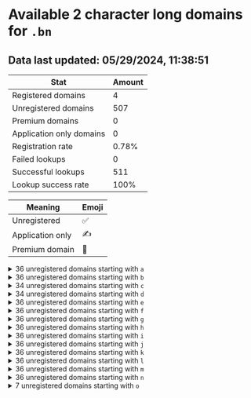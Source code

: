 # Available 2 character long domains for `.bn`

## Data last updated: 05/29/2024, 11:38:51

|Stat|Amount|
|--|--|
|Registered domains|4|
|Unregistered domains|507|
|Premium domains|0|
|Application only domains|0|
|Registration rate|0.78%|
|Failed lookups|0|
|Successful lookups|511|
|Lookup success rate|100%|


|Meaning|Emoji|
|--|--|
|Unregistered|:white_check_mark:|
|Application only|:writing_hand:|
|Premium domain|:gem:|

<details>
<summary>36 unregistered domains starting with <bold><code>a</code></bold></summary>

|Type|Domain|
|--|--|
|:white_check_mark:|`a0.bn`|
|:white_check_mark:|`a1.bn`|
|:white_check_mark:|`a2.bn`|
|:white_check_mark:|`a3.bn`|
|:white_check_mark:|`a4.bn`|
|:white_check_mark:|`a5.bn`|
|:white_check_mark:|`a6.bn`|
|:white_check_mark:|`a7.bn`|
|:white_check_mark:|`a8.bn`|
|:white_check_mark:|`a9.bn`|
|:white_check_mark:|`aa.bn`|
|:white_check_mark:|`ab.bn`|
|:white_check_mark:|`ac.bn`|
|:white_check_mark:|`ad.bn`|
|:white_check_mark:|`ae.bn`|
|:white_check_mark:|`af.bn`|
|:white_check_mark:|`ag.bn`|
|:white_check_mark:|`ah.bn`|
|:white_check_mark:|`ai.bn`|
|:white_check_mark:|`aj.bn`|
|:white_check_mark:|`ak.bn`|
|:white_check_mark:|`al.bn`|
|:white_check_mark:|`am.bn`|
|:white_check_mark:|`an.bn`|
|:white_check_mark:|`ao.bn`|
|:white_check_mark:|`ap.bn`|
|:white_check_mark:|`aq.bn`|
|:white_check_mark:|`ar.bn`|
|:white_check_mark:|`as.bn`|
|:white_check_mark:|`at.bn`|
|:white_check_mark:|`au.bn`|
|:white_check_mark:|`av.bn`|
|:white_check_mark:|`aw.bn`|
|:white_check_mark:|`ax.bn`|
|:white_check_mark:|`ay.bn`|
|:white_check_mark:|`az.bn`|
</details>
<details>
<summary>36 unregistered domains starting with <bold><code>b</code></bold></summary>

|Type|Domain|
|--|--|
|:white_check_mark:|`b0.bn`|
|:white_check_mark:|`b1.bn`|
|:white_check_mark:|`b2.bn`|
|:white_check_mark:|`b3.bn`|
|:white_check_mark:|`b4.bn`|
|:white_check_mark:|`b5.bn`|
|:white_check_mark:|`b6.bn`|
|:white_check_mark:|`b7.bn`|
|:white_check_mark:|`b8.bn`|
|:white_check_mark:|`b9.bn`|
|:white_check_mark:|`ba.bn`|
|:white_check_mark:|`bb.bn`|
|:white_check_mark:|`bc.bn`|
|:white_check_mark:|`bd.bn`|
|:white_check_mark:|`be.bn`|
|:white_check_mark:|`bf.bn`|
|:white_check_mark:|`bg.bn`|
|:white_check_mark:|`bh.bn`|
|:white_check_mark:|`bi.bn`|
|:white_check_mark:|`bj.bn`|
|:white_check_mark:|`bk.bn`|
|:white_check_mark:|`bl.bn`|
|:white_check_mark:|`bm.bn`|
|:white_check_mark:|`bn.bn`|
|:white_check_mark:|`bo.bn`|
|:white_check_mark:|`bp.bn`|
|:white_check_mark:|`bq.bn`|
|:white_check_mark:|`br.bn`|
|:white_check_mark:|`bs.bn`|
|:white_check_mark:|`bt.bn`|
|:white_check_mark:|`bu.bn`|
|:white_check_mark:|`bv.bn`|
|:white_check_mark:|`bw.bn`|
|:white_check_mark:|`bx.bn`|
|:white_check_mark:|`by.bn`|
|:white_check_mark:|`bz.bn`|
</details>
<details>
<summary>34 unregistered domains starting with <bold><code>c</code></bold></summary>

|Type|Domain|
|--|--|
|:white_check_mark:|`c0.bn`|
|:white_check_mark:|`c1.bn`|
|:white_check_mark:|`c2.bn`|
|:white_check_mark:|`c3.bn`|
|:white_check_mark:|`c4.bn`|
|:white_check_mark:|`c5.bn`|
|:white_check_mark:|`c6.bn`|
|:white_check_mark:|`c7.bn`|
|:white_check_mark:|`c8.bn`|
|:white_check_mark:|`c9.bn`|
|:white_check_mark:|`ca.bn`|
|:white_check_mark:|`cb.bn`|
|:white_check_mark:|`cc.bn`|
|:white_check_mark:|`cd.bn`|
|:white_check_mark:|`ce.bn`|
|:white_check_mark:|`cf.bn`|
|:white_check_mark:|`cg.bn`|
|:white_check_mark:|`ch.bn`|
|:white_check_mark:|`ci.bn`|
|:white_check_mark:|`cj.bn`|
|:white_check_mark:|`ck.bn`|
|:white_check_mark:|`cl.bn`|
|:white_check_mark:|`cm.bn`|
|:white_check_mark:|`cn.bn`|
|:white_check_mark:|`cp.bn`|
|:white_check_mark:|`cq.bn`|
|:white_check_mark:|`cs.bn`|
|:white_check_mark:|`ct.bn`|
|:white_check_mark:|`cu.bn`|
|:white_check_mark:|`cv.bn`|
|:white_check_mark:|`cw.bn`|
|:white_check_mark:|`cx.bn`|
|:white_check_mark:|`cy.bn`|
|:white_check_mark:|`cz.bn`|
</details>
<details>
<summary>34 unregistered domains starting with <bold><code>d</code></bold></summary>

|Type|Domain|
|--|--|
|:white_check_mark:|`d0.bn`|
|:white_check_mark:|`d1.bn`|
|:white_check_mark:|`d2.bn`|
|:white_check_mark:|`d3.bn`|
|:white_check_mark:|`d4.bn`|
|:white_check_mark:|`d5.bn`|
|:white_check_mark:|`d6.bn`|
|:white_check_mark:|`d7.bn`|
|:white_check_mark:|`d8.bn`|
|:white_check_mark:|`d9.bn`|
|:white_check_mark:|`da.bn`|
|:white_check_mark:|`dc.bn`|
|:white_check_mark:|`dd.bn`|
|:white_check_mark:|`de.bn`|
|:white_check_mark:|`df.bn`|
|:white_check_mark:|`dg.bn`|
|:white_check_mark:|`dh.bn`|
|:white_check_mark:|`di.bn`|
|:white_check_mark:|`dj.bn`|
|:white_check_mark:|`dk.bn`|
|:white_check_mark:|`dl.bn`|
|:white_check_mark:|`dm.bn`|
|:white_check_mark:|`dn.bn`|
|:white_check_mark:|`do.bn`|
|:white_check_mark:|`dp.bn`|
|:white_check_mark:|`dq.bn`|
|:white_check_mark:|`dr.bn`|
|:white_check_mark:|`ds.bn`|
|:white_check_mark:|`dt.bn`|
|:white_check_mark:|`du.bn`|
|:white_check_mark:|`dv.bn`|
|:white_check_mark:|`dw.bn`|
|:white_check_mark:|`dy.bn`|
|:white_check_mark:|`dz.bn`|
</details>
<details>
<summary>36 unregistered domains starting with <bold><code>e</code></bold></summary>

|Type|Domain|
|--|--|
|:white_check_mark:|`e0.bn`|
|:white_check_mark:|`e1.bn`|
|:white_check_mark:|`e2.bn`|
|:white_check_mark:|`e3.bn`|
|:white_check_mark:|`e4.bn`|
|:white_check_mark:|`e5.bn`|
|:white_check_mark:|`e6.bn`|
|:white_check_mark:|`e7.bn`|
|:white_check_mark:|`e8.bn`|
|:white_check_mark:|`e9.bn`|
|:white_check_mark:|`ea.bn`|
|:white_check_mark:|`eb.bn`|
|:white_check_mark:|`ec.bn`|
|:white_check_mark:|`ed.bn`|
|:white_check_mark:|`ee.bn`|
|:white_check_mark:|`ef.bn`|
|:white_check_mark:|`eg.bn`|
|:white_check_mark:|`eh.bn`|
|:white_check_mark:|`ei.bn`|
|:white_check_mark:|`ej.bn`|
|:white_check_mark:|`ek.bn`|
|:white_check_mark:|`el.bn`|
|:white_check_mark:|`em.bn`|
|:white_check_mark:|`en.bn`|
|:white_check_mark:|`eo.bn`|
|:white_check_mark:|`ep.bn`|
|:white_check_mark:|`eq.bn`|
|:white_check_mark:|`er.bn`|
|:white_check_mark:|`es.bn`|
|:white_check_mark:|`et.bn`|
|:white_check_mark:|`eu.bn`|
|:white_check_mark:|`ev.bn`|
|:white_check_mark:|`ew.bn`|
|:white_check_mark:|`ex.bn`|
|:white_check_mark:|`ey.bn`|
|:white_check_mark:|`ez.bn`|
</details>
<details>
<summary>36 unregistered domains starting with <bold><code>f</code></bold></summary>

|Type|Domain|
|--|--|
|:white_check_mark:|`f0.bn`|
|:white_check_mark:|`f1.bn`|
|:white_check_mark:|`f2.bn`|
|:white_check_mark:|`f3.bn`|
|:white_check_mark:|`f4.bn`|
|:white_check_mark:|`f5.bn`|
|:white_check_mark:|`f6.bn`|
|:white_check_mark:|`f7.bn`|
|:white_check_mark:|`f8.bn`|
|:white_check_mark:|`f9.bn`|
|:white_check_mark:|`fa.bn`|
|:white_check_mark:|`fb.bn`|
|:white_check_mark:|`fc.bn`|
|:white_check_mark:|`fd.bn`|
|:white_check_mark:|`fe.bn`|
|:white_check_mark:|`ff.bn`|
|:white_check_mark:|`fg.bn`|
|:white_check_mark:|`fh.bn`|
|:white_check_mark:|`fi.bn`|
|:white_check_mark:|`fj.bn`|
|:white_check_mark:|`fk.bn`|
|:white_check_mark:|`fl.bn`|
|:white_check_mark:|`fm.bn`|
|:white_check_mark:|`fn.bn`|
|:white_check_mark:|`fo.bn`|
|:white_check_mark:|`fp.bn`|
|:white_check_mark:|`fq.bn`|
|:white_check_mark:|`fr.bn`|
|:white_check_mark:|`fs.bn`|
|:white_check_mark:|`ft.bn`|
|:white_check_mark:|`fu.bn`|
|:white_check_mark:|`fv.bn`|
|:white_check_mark:|`fw.bn`|
|:white_check_mark:|`fx.bn`|
|:white_check_mark:|`fy.bn`|
|:white_check_mark:|`fz.bn`|
</details>
<details>
<summary>36 unregistered domains starting with <bold><code>g</code></bold></summary>

|Type|Domain|
|--|--|
|:white_check_mark:|`g0.bn`|
|:white_check_mark:|`g1.bn`|
|:white_check_mark:|`g2.bn`|
|:white_check_mark:|`g3.bn`|
|:white_check_mark:|`g4.bn`|
|:white_check_mark:|`g5.bn`|
|:white_check_mark:|`g6.bn`|
|:white_check_mark:|`g7.bn`|
|:white_check_mark:|`g8.bn`|
|:white_check_mark:|`g9.bn`|
|:white_check_mark:|`ga.bn`|
|:white_check_mark:|`gb.bn`|
|:white_check_mark:|`gc.bn`|
|:white_check_mark:|`gd.bn`|
|:white_check_mark:|`ge.bn`|
|:white_check_mark:|`gf.bn`|
|:white_check_mark:|`gg.bn`|
|:white_check_mark:|`gh.bn`|
|:white_check_mark:|`gi.bn`|
|:white_check_mark:|`gj.bn`|
|:white_check_mark:|`gk.bn`|
|:white_check_mark:|`gl.bn`|
|:white_check_mark:|`gm.bn`|
|:white_check_mark:|`gn.bn`|
|:white_check_mark:|`go.bn`|
|:white_check_mark:|`gp.bn`|
|:white_check_mark:|`gq.bn`|
|:white_check_mark:|`gr.bn`|
|:white_check_mark:|`gs.bn`|
|:white_check_mark:|`gt.bn`|
|:white_check_mark:|`gu.bn`|
|:white_check_mark:|`gv.bn`|
|:white_check_mark:|`gw.bn`|
|:white_check_mark:|`gx.bn`|
|:white_check_mark:|`gy.bn`|
|:white_check_mark:|`gz.bn`|
</details>
<details>
<summary>36 unregistered domains starting with <bold><code>h</code></bold></summary>

|Type|Domain|
|--|--|
|:white_check_mark:|`h0.bn`|
|:white_check_mark:|`h1.bn`|
|:white_check_mark:|`h2.bn`|
|:white_check_mark:|`h3.bn`|
|:white_check_mark:|`h4.bn`|
|:white_check_mark:|`h5.bn`|
|:white_check_mark:|`h6.bn`|
|:white_check_mark:|`h7.bn`|
|:white_check_mark:|`h8.bn`|
|:white_check_mark:|`h9.bn`|
|:white_check_mark:|`ha.bn`|
|:white_check_mark:|`hb.bn`|
|:white_check_mark:|`hc.bn`|
|:white_check_mark:|`hd.bn`|
|:white_check_mark:|`he.bn`|
|:white_check_mark:|`hf.bn`|
|:white_check_mark:|`hg.bn`|
|:white_check_mark:|`hh.bn`|
|:white_check_mark:|`hi.bn`|
|:white_check_mark:|`hj.bn`|
|:white_check_mark:|`hk.bn`|
|:white_check_mark:|`hl.bn`|
|:white_check_mark:|`hm.bn`|
|:white_check_mark:|`hn.bn`|
|:white_check_mark:|`ho.bn`|
|:white_check_mark:|`hp.bn`|
|:white_check_mark:|`hq.bn`|
|:white_check_mark:|`hr.bn`|
|:white_check_mark:|`hs.bn`|
|:white_check_mark:|`ht.bn`|
|:white_check_mark:|`hu.bn`|
|:white_check_mark:|`hv.bn`|
|:white_check_mark:|`hw.bn`|
|:white_check_mark:|`hx.bn`|
|:white_check_mark:|`hy.bn`|
|:white_check_mark:|`hz.bn`|
</details>
<details>
<summary>36 unregistered domains starting with <bold><code>i</code></bold></summary>

|Type|Domain|
|--|--|
|:white_check_mark:|`i0.bn`|
|:white_check_mark:|`i1.bn`|
|:white_check_mark:|`i2.bn`|
|:white_check_mark:|`i3.bn`|
|:white_check_mark:|`i4.bn`|
|:white_check_mark:|`i5.bn`|
|:white_check_mark:|`i6.bn`|
|:white_check_mark:|`i7.bn`|
|:white_check_mark:|`i8.bn`|
|:white_check_mark:|`i9.bn`|
|:white_check_mark:|`ia.bn`|
|:white_check_mark:|`ib.bn`|
|:white_check_mark:|`ic.bn`|
|:white_check_mark:|`id.bn`|
|:white_check_mark:|`ie.bn`|
|:white_check_mark:|`if.bn`|
|:white_check_mark:|`ig.bn`|
|:white_check_mark:|`ih.bn`|
|:white_check_mark:|`ii.bn`|
|:white_check_mark:|`ij.bn`|
|:white_check_mark:|`ik.bn`|
|:white_check_mark:|`il.bn`|
|:white_check_mark:|`im.bn`|
|:white_check_mark:|`in.bn`|
|:white_check_mark:|`io.bn`|
|:white_check_mark:|`ip.bn`|
|:white_check_mark:|`iq.bn`|
|:white_check_mark:|`ir.bn`|
|:white_check_mark:|`is.bn`|
|:white_check_mark:|`it.bn`|
|:white_check_mark:|`iu.bn`|
|:white_check_mark:|`iv.bn`|
|:white_check_mark:|`iw.bn`|
|:white_check_mark:|`ix.bn`|
|:white_check_mark:|`iy.bn`|
|:white_check_mark:|`iz.bn`|
</details>
<details>
<summary>36 unregistered domains starting with <bold><code>j</code></bold></summary>

|Type|Domain|
|--|--|
|:white_check_mark:|`j0.bn`|
|:white_check_mark:|`j1.bn`|
|:white_check_mark:|`j2.bn`|
|:white_check_mark:|`j3.bn`|
|:white_check_mark:|`j4.bn`|
|:white_check_mark:|`j5.bn`|
|:white_check_mark:|`j6.bn`|
|:white_check_mark:|`j7.bn`|
|:white_check_mark:|`j8.bn`|
|:white_check_mark:|`j9.bn`|
|:white_check_mark:|`ja.bn`|
|:white_check_mark:|`jb.bn`|
|:white_check_mark:|`jc.bn`|
|:white_check_mark:|`jd.bn`|
|:white_check_mark:|`je.bn`|
|:white_check_mark:|`jf.bn`|
|:white_check_mark:|`jg.bn`|
|:white_check_mark:|`jh.bn`|
|:white_check_mark:|`ji.bn`|
|:white_check_mark:|`jj.bn`|
|:white_check_mark:|`jk.bn`|
|:white_check_mark:|`jl.bn`|
|:white_check_mark:|`jm.bn`|
|:white_check_mark:|`jn.bn`|
|:white_check_mark:|`jo.bn`|
|:white_check_mark:|`jp.bn`|
|:white_check_mark:|`jq.bn`|
|:white_check_mark:|`jr.bn`|
|:white_check_mark:|`js.bn`|
|:white_check_mark:|`jt.bn`|
|:white_check_mark:|`ju.bn`|
|:white_check_mark:|`jv.bn`|
|:white_check_mark:|`jw.bn`|
|:white_check_mark:|`jx.bn`|
|:white_check_mark:|`jy.bn`|
|:white_check_mark:|`jz.bn`|
</details>
<details>
<summary>36 unregistered domains starting with <bold><code>k</code></bold></summary>

|Type|Domain|
|--|--|
|:white_check_mark:|`k0.bn`|
|:white_check_mark:|`k1.bn`|
|:white_check_mark:|`k2.bn`|
|:white_check_mark:|`k3.bn`|
|:white_check_mark:|`k4.bn`|
|:white_check_mark:|`k5.bn`|
|:white_check_mark:|`k6.bn`|
|:white_check_mark:|`k7.bn`|
|:white_check_mark:|`k8.bn`|
|:white_check_mark:|`k9.bn`|
|:white_check_mark:|`ka.bn`|
|:white_check_mark:|`kb.bn`|
|:white_check_mark:|`kc.bn`|
|:white_check_mark:|`kd.bn`|
|:white_check_mark:|`ke.bn`|
|:white_check_mark:|`kf.bn`|
|:white_check_mark:|`kg.bn`|
|:white_check_mark:|`kh.bn`|
|:white_check_mark:|`ki.bn`|
|:white_check_mark:|`kj.bn`|
|:white_check_mark:|`kk.bn`|
|:white_check_mark:|`kl.bn`|
|:white_check_mark:|`km.bn`|
|:white_check_mark:|`kn.bn`|
|:white_check_mark:|`ko.bn`|
|:white_check_mark:|`kp.bn`|
|:white_check_mark:|`kq.bn`|
|:white_check_mark:|`kr.bn`|
|:white_check_mark:|`ks.bn`|
|:white_check_mark:|`kt.bn`|
|:white_check_mark:|`ku.bn`|
|:white_check_mark:|`kv.bn`|
|:white_check_mark:|`kw.bn`|
|:white_check_mark:|`kx.bn`|
|:white_check_mark:|`ky.bn`|
|:white_check_mark:|`kz.bn`|
</details>
<details>
<summary>36 unregistered domains starting with <bold><code>l</code></bold></summary>

|Type|Domain|
|--|--|
|:white_check_mark:|`l0.bn`|
|:white_check_mark:|`l1.bn`|
|:white_check_mark:|`l2.bn`|
|:white_check_mark:|`l3.bn`|
|:white_check_mark:|`l4.bn`|
|:white_check_mark:|`l5.bn`|
|:white_check_mark:|`l6.bn`|
|:white_check_mark:|`l7.bn`|
|:white_check_mark:|`l8.bn`|
|:white_check_mark:|`l9.bn`|
|:white_check_mark:|`la.bn`|
|:white_check_mark:|`lb.bn`|
|:white_check_mark:|`lc.bn`|
|:white_check_mark:|`ld.bn`|
|:white_check_mark:|`le.bn`|
|:white_check_mark:|`lf.bn`|
|:white_check_mark:|`lg.bn`|
|:white_check_mark:|`lh.bn`|
|:white_check_mark:|`li.bn`|
|:white_check_mark:|`lj.bn`|
|:white_check_mark:|`lk.bn`|
|:white_check_mark:|`ll.bn`|
|:white_check_mark:|`lm.bn`|
|:white_check_mark:|`ln.bn`|
|:white_check_mark:|`lo.bn`|
|:white_check_mark:|`lp.bn`|
|:white_check_mark:|`lq.bn`|
|:white_check_mark:|`lr.bn`|
|:white_check_mark:|`ls.bn`|
|:white_check_mark:|`lt.bn`|
|:white_check_mark:|`lu.bn`|
|:white_check_mark:|`lv.bn`|
|:white_check_mark:|`lw.bn`|
|:white_check_mark:|`lx.bn`|
|:white_check_mark:|`ly.bn`|
|:white_check_mark:|`lz.bn`|
</details>
<details>
<summary>36 unregistered domains starting with <bold><code>m</code></bold></summary>

|Type|Domain|
|--|--|
|:white_check_mark:|`m0.bn`|
|:white_check_mark:|`m1.bn`|
|:white_check_mark:|`m2.bn`|
|:white_check_mark:|`m3.bn`|
|:white_check_mark:|`m4.bn`|
|:white_check_mark:|`m5.bn`|
|:white_check_mark:|`m6.bn`|
|:white_check_mark:|`m7.bn`|
|:white_check_mark:|`m8.bn`|
|:white_check_mark:|`m9.bn`|
|:white_check_mark:|`ma.bn`|
|:white_check_mark:|`mb.bn`|
|:white_check_mark:|`mc.bn`|
|:white_check_mark:|`md.bn`|
|:white_check_mark:|`me.bn`|
|:white_check_mark:|`mf.bn`|
|:white_check_mark:|`mg.bn`|
|:white_check_mark:|`mh.bn`|
|:white_check_mark:|`mi.bn`|
|:white_check_mark:|`mj.bn`|
|:white_check_mark:|`mk.bn`|
|:white_check_mark:|`ml.bn`|
|:white_check_mark:|`mm.bn`|
|:white_check_mark:|`mn.bn`|
|:white_check_mark:|`mo.bn`|
|:white_check_mark:|`mp.bn`|
|:white_check_mark:|`mq.bn`|
|:white_check_mark:|`mr.bn`|
|:white_check_mark:|`ms.bn`|
|:white_check_mark:|`mt.bn`|
|:white_check_mark:|`mu.bn`|
|:white_check_mark:|`mv.bn`|
|:white_check_mark:|`mw.bn`|
|:white_check_mark:|`mx.bn`|
|:white_check_mark:|`my.bn`|
|:white_check_mark:|`mz.bn`|
</details>
<details>
<summary>36 unregistered domains starting with <bold><code>n</code></bold></summary>

|Type|Domain|
|--|--|
|:white_check_mark:|`n0.bn`|
|:white_check_mark:|`n1.bn`|
|:white_check_mark:|`n2.bn`|
|:white_check_mark:|`n3.bn`|
|:white_check_mark:|`n4.bn`|
|:white_check_mark:|`n5.bn`|
|:white_check_mark:|`n6.bn`|
|:white_check_mark:|`n7.bn`|
|:white_check_mark:|`n8.bn`|
|:white_check_mark:|`n9.bn`|
|:white_check_mark:|`na.bn`|
|:white_check_mark:|`nb.bn`|
|:white_check_mark:|`nc.bn`|
|:white_check_mark:|`nd.bn`|
|:white_check_mark:|`ne.bn`|
|:white_check_mark:|`nf.bn`|
|:white_check_mark:|`ng.bn`|
|:white_check_mark:|`nh.bn`|
|:white_check_mark:|`ni.bn`|
|:white_check_mark:|`nj.bn`|
|:white_check_mark:|`nk.bn`|
|:white_check_mark:|`nl.bn`|
|:white_check_mark:|`nm.bn`|
|:white_check_mark:|`nn.bn`|
|:white_check_mark:|`no.bn`|
|:white_check_mark:|`np.bn`|
|:white_check_mark:|`nq.bn`|
|:white_check_mark:|`nr.bn`|
|:white_check_mark:|`ns.bn`|
|:white_check_mark:|`nt.bn`|
|:white_check_mark:|`nu.bn`|
|:white_check_mark:|`nv.bn`|
|:white_check_mark:|`nw.bn`|
|:white_check_mark:|`nx.bn`|
|:white_check_mark:|`ny.bn`|
|:white_check_mark:|`nz.bn`|
</details>
<details>
<summary>7 unregistered domains starting with <bold><code>o</code></bold></summary>

|Type|Domain|
|--|--|
|:white_check_mark:|`oa.bn`|
|:white_check_mark:|`ob.bn`|
|:white_check_mark:|`oc.bn`|
|:white_check_mark:|`od.bn`|
|:white_check_mark:|`oe.bn`|
|:white_check_mark:|`of.bn`|
|:white_check_mark:|`og.bn`|
</details>